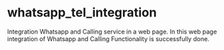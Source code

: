 # whatsapp_tel_integration
Integration Whatsapp and Calling service in a web page.
In this web page integration of Whatsapp and Calling Functionality is successfully done.
